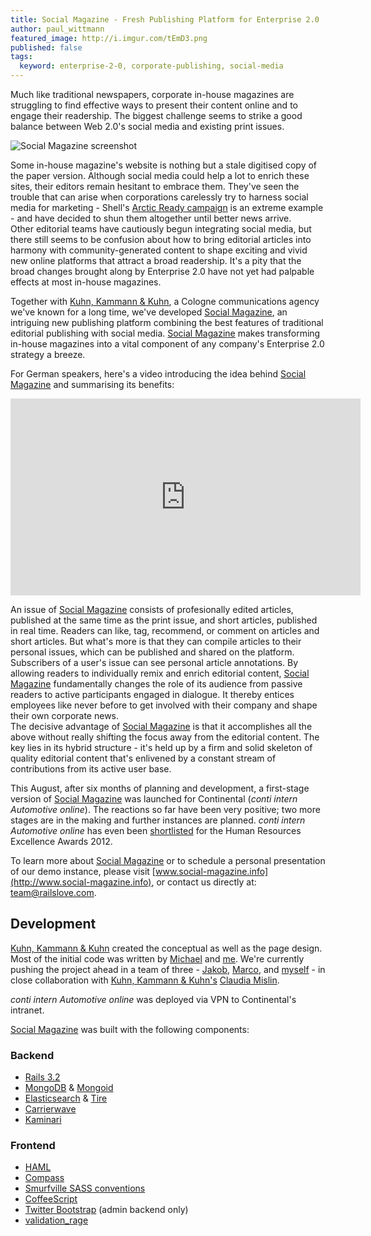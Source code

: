 ```yaml
---
title: Social Magazine - Fresh Publishing Platform for Enterprise 2.0
author: paul_wittmann
featured_image: http://i.imgur.com/tEmD3.png
published: false
tags:
  keyword: enterprise-2-0, corporate-publishing, social-media
---
```



Much like traditional newspapers, corporate in-house magazines are struggling to find effective ways to present their content online and to engage their readership. The biggest challenge seems to strike a good balance between Web 2.0's social media and existing print issues.

![Social Magazine screenshot](http://i.imgur.com/MbGja.jpg)

Some in-house magazine's website is nothing but a stale digitised copy of the paper version. Although social media could help a lot to enrich these sites, their editors remain hesitant to embrace them. They've seen the trouble that can arise when corporations carelessly try to harness social media for marketing - Shell's [Arctic Ready campaign](http://arcticready.com/social/gallery) is an extreme example - and have decided to shun them altogether until better news arrive.<br>
Other editorial teams have cautiously begun integrating social media, but there still seems to be confusion about how to bring editorial articles into harmony with community-generated content to shape exciting and vivid new online platforms that attract a broad readership. It's a pity that the broad changes brought along by Enterprise 2.0 have not yet had palpable effects at most in-house magazines.

Together with [Kuhn, Kammann &amp; Kuhn](http://www.kkundk.de), a Cologne communications agency we've known for a long time, we've developed [Social Magazine](http://www.social-magazine.info), an intriguing new publishing platform combining the best features of traditional editorial publishing with social media. [Social Magazine](http://www.social-magazine.info) makes transforming in-house magazines into a vital component of any company's Enterprise 2.0 strategy a breeze.

For German speakers, here's a video introducing the idea behind [Social Magazine](http://www.social-magazine.info) and summarising its benefits:
<div style="text-align:center">
<iframe width="560" height="315" src="http://www.youtube.com/embed/1dzbhKD3x3E" frameborder="0" allowfullscreen></iframe>
</div>

An issue of [Social Magazine](http://www.social-magazine.info) consists of profesionally edited articles, published at the same time as the print issue, and short articles, published in real time. Readers can like, tag, recommend, or comment on articles and short articles. But what's more is that they can compile articles to their personal issues, which can be published and shared on the platform. Subscribers of a user's issue can see personal article annotations.
By allowing readers to individually remix and enrich editorial content, [Social Magazine](http://www.social-magazine.info) fundamentally changes the role of its audience from passive readers to active participants engaged in dialogue. It thereby entices employees like never before to get involved with their company and shape their own corporate news.<br>
The decisive advantage of [Social Magazine](http://www.social-magazine.info) is that it accomplishes all the above without really shifting the focus away from the editorial content. The key lies in its hybrid structure - it's held up by a firm and solid skeleton of quality editorial content that's enlivened by a constant stream of contributions from its active user base.

This August, after six months of planning and development, a first-stage version of [Social Magazine](http://www.social-magazine.info) was launched for Continental (_conti intern Automotive online_). The reactions so far have been very positive; two more stages are in the making and further instances are planned. _conti intern Automotive online_ has even been [shortlisted](http://www.hr-excellence-awards.de/shortlist) for the Human Resources Excellence Awards 2012.

To learn more about [Social Magazine](http://www.social-magazine.info) or to schedule a personal presentation of our demo instance, please visit [www.social-magazine.info](http://www.social-magazine.info), or contact us directly at: [team@railslove.com](mailto:team@railslove.com).


Development
-----------

[Kuhn, Kammann &amp; Kuhn](http://www.kkundk.de) created the conceptual as well as the page design. Most of the initial code was written by [Michael](http://railslove.com/team/michael_bumann) and [me](http://railslove.com/team/paul_wittmann). We're currently pushing the project ahead in a team of three - [Jakob](http://www.railslove.com/team/jakob_hilden), [Marco](http://www.railslove.com/team/marco_schaden), and [myself](http://railslove.com/team/paul_wittmann) - in close collaboration with [Kuhn, Kammann &amp; Kuhn's](http://www.kkundk.de) [Claudia Mislin](http://www.kkundk.de/page/92-claudia-mislin).

_conti intern Automotive online_ was deployed via VPN to Continental's intranet.

[Social Magazine](http://www.social-magazine.info) was built with the following components:

### Backend
* [Rails 3.2](http://rubyonrails.org)
* [MongoDB](http://www.mongodb.org) &amp; [Mongoid](http://two.mongoid.org)
* [Elasticsearch](http://www.elasticsearch.org) &amp; [Tire](https://github.com/karmi/tire)
* [Carrierwave](https://github.com/jnicklas/carrierwave)
* [Kaminari](https://github.com/amatsuda/kaminari)

### Frontend
* [HAML](http://haml.info)
* [Compass](http://compass-style.org)
* [Smurfville SASS conventions](https://github.com/railslove/smurfville)
* [CoffeeScript](http://coffeescript.org)
* [Twitter Bootstrap](http://twitter.github.com/bootstrap) (admin backend only)
* [validation_rage](https://github.com/bumi/validation_rage)
